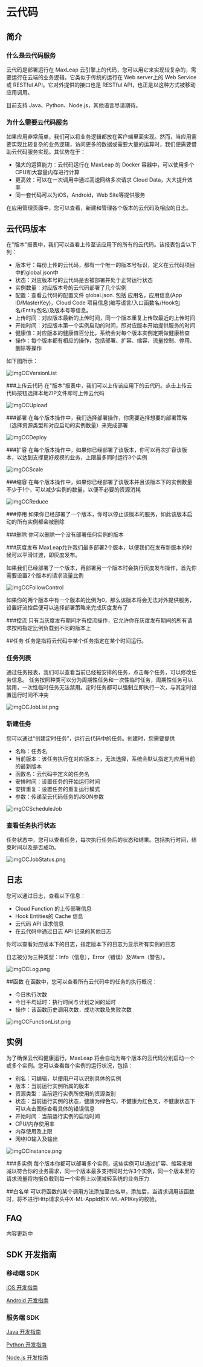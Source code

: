 # 云代码
## 简介
### 什么是云代码服务
云代码是部署运行在 MaxLeap 云引擎上的代码，您可以用它来实现较复杂的，需要运行在云端的业务逻辑。它类似于传统的运行在 Web server上的 Web Service或 RESTful API。它对外提供的接口也是 RESTful API，也正是以这种方式被移动应用调用。

目前支持 Java、Python、Node.js，其他语言尽请期待。

### 为什么需要云代码服务

如果应用非常简单，我们可以将业务逻辑都放在客户端里面实现。然而，当应用需要实现比较复杂的业务逻辑，访问更多的数据或需要大量的运算时，我们便需要借助云代码服务实现。其优势在于：

* 强大的运算能力：云代码运行在 MaxLeap 的 Docker 容器中，可以使用多个CPU和大容量内存进行计算
* 更高效：可以在一次调用中通过高速网络多次请求 Cloud Data，大大提升效率
* 同一套代码可以为iOS，Android，Web Site等提供服务

在应用管理页面中，您可以查看，新建和管理各个版本的云代码及相应的日志。

## 云代码版本
在"版本"报表中，我们可以查看上传至该应用下的所有的云代码。该报表包含以下列：

* 版本号：每份上传的云代码，都有一个唯一的版本号标识，定义在云代码项目中的global.json中
* 状态：对应版本号的云代码是否被部署并处于正常运行状态
* 实例数量：对应版本号的云代码部署了几个实例
* 配置：查看云代码的配置文件 global.json. 包括 应用名，应用信息(App ID/MasterKey)，Cloud Code 项目信息(编写语言/入口函数名/Hook包名/Entity包名)及版本号等信息。
* 上传时间：对应版本最新的上传时间，同一个版本重复上传取最近的上传时间
* 开始时间：对应版本第一个实例启动的时间，即对应版本开始提供服务的时间
* 健康值：对应版本的健康值百分比，系统会对每个版本实例定期做健康检查
* 操作：每个版本都有相应的操作，包括部署、扩容、缩容、流量控制、停用、删除等操作

如下图所示：

![imgCCVersionList](../../../images/imgCCVersionList.png)

###上传云代码
在"版本"报表中，我们可以上传该应用下的云代码。点击上传云代码按钮选择本地ZIP文件即可上传云代码

![imgCCUpload](../../../images/imgCCUpload.png)

###部署
在每个版本操作中，我们选择部署操作，你需要选择想要的部署策略（选择资源类型和对应启动的实例数量）来完成部署

![imgCCDeploy](../../../images/imgCCDeploy.png)

###扩容
在每个版本操作中，如果你已经部署了该版本，你可以再次扩容该版本，以达到支撑更好规模的业务，上限最多同时运行3个实例

![imgCCScale](../../../images/imgCCScale.png)

###缩容
在每个版本操作中，如果你已经部署了该版本并且该版本下的实例数量不少于1个，可以减少实例的数量，以便不必要的资源消耗

![imgCCReduce](../../../images/imgCCReduce.png)

###停用
如果你已经部署了一个版本，你可以停止该版本的服务，如此该版本启动的所有实例都会被删除

###删除
你可以删除一个没有部署任何实例的版本

###灰度发布
MaxLeap允许我们最多部署2个版本，以便我们在发布新版本的时候可以平滑过渡，即灰度发布。

如果我们已经部署了一个版本，再部署另一个版本时会执行灰度发布操作，首先你需要设置2个版本的请求流量比例

![imgCCFollowControl](../../../images/imgCCFollowControl.png)

如果你的两个版本中有一个版本的比例为0，那么该版本将会无法对外提供服务，设置好流控后便可以选择部署策略来完成灰度发布了

###控流
只有当灰度发布期间才有控流操作，它允许你在灰度发布期间的所有请求按照指定比例负载到不同的版本上

##任务
任务是指将云代码中某个任务指定在某个时间运行。

### 任务列表
通过任务报表，我们可以查看当前已经被安排的任务，点击每个任务，可以修改任务信息。
任务按照种类可以分为周期性任务和一次性临时任务，周期性任务可以禁用，一次性临时任务无法禁用。定时任务都可以强制立即执行一次，与其定时设置运行时间不冲突

![imgCCJobList.png](../../../images/imgCCJobList.png)

### 新建任务
您可以通过“创建定时任务”，运行云代码中的任务。创建时，您需要提供

* 名称：任务名
* 当前版本：该任务执行在对应版本上，无法选择，系统会默认指定为应用当前的最新版本
* 函数名：云代码中定义的任务名
* 安排时间：设置任务的开始运行时间
* 安排重复：设置任务的重复运行模式
* 参数：传递至云代码任务的JSON参数

![imgCCScheduleJob](../../../images/imgCCScheduleJob.png)

### 查看任务执行状态
任务状态中，您可以查看任务，每次执行任务后的状态和结果。包括执行时间，结束时间以及是否成功。

![imgCCJobStatus.png](../../../images/imgCCJobStatus.png)

## 日志
您可以通过日志，查看以下信息：

* Cloud Function 的上传部署信息
* Hook Entities的 Cache 信息
* 云代码 API 请求信息
* 在云代码中通过日志 API 记录的其他日志

你可以查看对应版本下的日志，指定版本下的日志为显示所有实例的日志

日志被分为三种类型：Info（信息），Error（错误）及Warn（警告）。

![imgCCLog.png](../../../images/imgCCLog.png)

##函数
在函数中，您可以查看所有云代码中的任务的执行概况：

* 今日执行次数
* 今日平均延时：执行时间与计划之间的延时
* 操作：该函数历史调用次数，成功次数及失败次数

![imgCCFunctionList.png](../../../images/imgCCFunctionList.png)

## 实例
为了确保云代码健康运行，MaxLeap 将会自动为每个版本的云代码分别启动一个或多个实例。您可以查看每个实例的运行状况，包括：

* 别名：可编辑，以便用户可以识别具体的实例
* 版本：当前运行实例所属的版本
* 资源类型：当前运行实例所使用的资源类别
* 状态：当前运行实例的状态，健康为绿色勾，不健康为红色叉，不健康状态下可以点击图标查看具体的错误信息
* 开始时间：当前运行实例的启动时间
* CPU/内存使用率
* 内存使用及上限
* 网络IO输入及输出

![imgCCInstance.png](../../../images/imgCCInstance.png)

###多实例
每个版本你都可以部署多个实例，这些实例可以通过扩容、缩容来增减以符合你的业务需求，同一个版本最多支持同时允许3个实例，同一个版本里的请求流量将均衡负载到每一个实例上以便减轻系统的业务压力

##白名单
可以将函数的某个调用方法添加至白名单，添加后，当请求调用该函数时，将不进行Http请求头中X-ML-AppId和X-ML-APIKey的校验。

## FAQ
内容更新中

## SDK 开发指南

### 移动端 SDK

[iOS 开发指南](ML_DOCS_GUIDE_LINK_PLACEHOLDER_IOS#CLOUD_CODE_ZH)

[Android 开发指南](ML_DOCS_GUIDE_LINK_PLACEHOLDER_ANDROID#CLOUD_CODE_ZH)

### 服务端 SDK

[Java 开发指南](ML_DOCS_GUIDE_LINK_PLACEHOLDER_JAVA)

[Python 开发指南](ML_DOCS_GUIDE_LINK_PLACEHOLDER_PYTHON)

[Node.js 开发指南](ML_DOCS_GUIDE_LINK_PLACEHOLDER_NODEJS)
